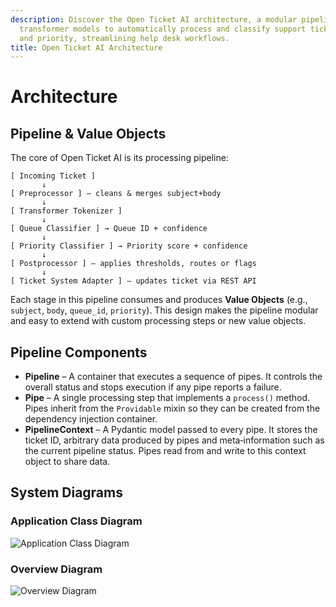 ```yaml
---
description: Discover the Open Ticket AI architecture, a modular pipeline that uses
  transformer models to automatically process and classify support tickets by queue
  and priority, streamlining help desk workflows.
title: Open Ticket AI Architecture
---
```

# Architecture

## Pipeline & Value Objects

The core of Open Ticket AI is its processing pipeline:

```
[ Incoming Ticket ]
       ↓
[ Preprocessor ] — cleans & merges subject+body
       ↓
[ Transformer Tokenizer ]
       ↓
[ Queue Classifier ] → Queue ID + confidence
       ↓
[ Priority Classifier ] → Priority score + confidence
       ↓
[ Postprocessor ] — applies thresholds, routes or flags
       ↓
[ Ticket System Adapter ] — updates ticket via REST API
```

Each stage in this pipeline consumes and produces **Value Objects** (e.g., `subject`, `body`, `queue_id`, `priority`). This design makes the pipeline modular and easy to extend with custom processing steps or new value objects.

## Pipeline Components

- **Pipeline** – A container that executes a sequence of pipes. It controls the
  overall status and stops execution if any pipe reports a failure.
- **Pipe** – A single processing step that implements a `process()` method.
  Pipes inherit from the `Providable` mixin so they can be created from the
  dependency injection container.
- **PipelineContext** – A Pydantic model passed to every pipe. It stores the
  ticket ID, arbitrary data produced by pipes and meta‑information such as the
  current pipeline status. Pipes read from and write to this context object to
  share data.

## System Diagrams

### Application Class Diagram
![Application Class Diagram](/images/application_class_diagram.png)

### Overview Diagram
![Overview Diagram](/images/overview.png)
